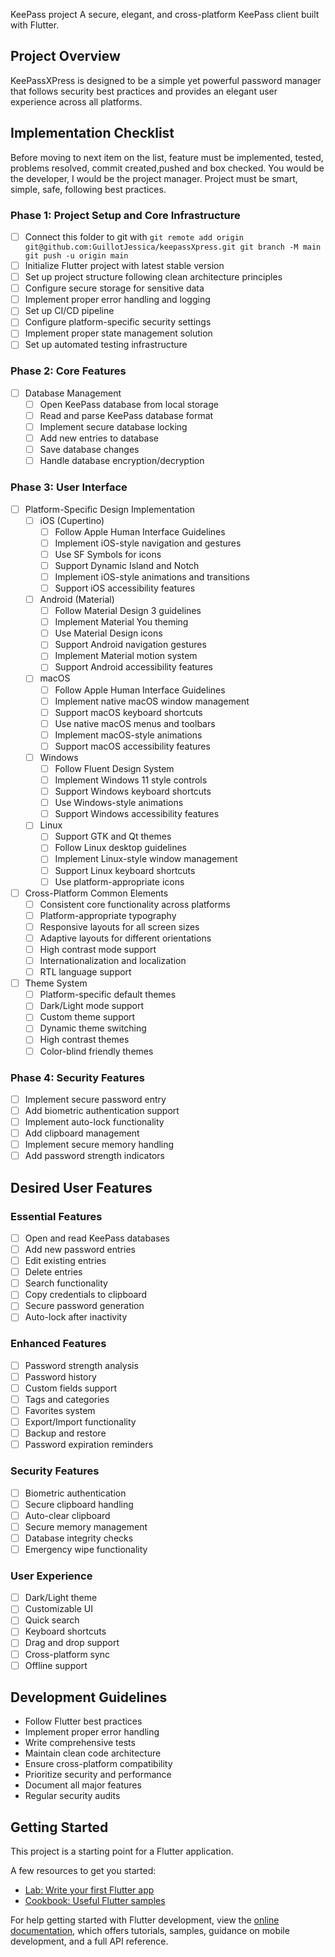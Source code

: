 KeePass project
A secure, elegant, and cross-platform KeePass client built with Flutter.

## Project Overview

KeePassXPress is designed to be a simple yet powerful password manager that follows security best practices and provides an elegant user experience across all platforms.

## Implementation Checklist
Before moving to next item on the list, feature must be implemented, tested, problems resolved, commit created,pushed and box checked.
You would be the developer, I would be the project manager.
Project must be smart, simple, safe, following best practices.

### Phase 1: Project Setup and Core Infrastructure
- [ ]  Connect this folder to git with `git remote add origin git@github.com:GuillotJessica/keepassXpress.git
git branch -M main
git push -u origin main`
- [ ]  Initialize Flutter project with latest stable version
- [ ]  Set up project structure following clean architecture principles
- [ ]  Configure secure storage for sensitive data
- [ ]  Implement proper error handling and logging
- [ ]  Set up CI/CD pipeline
- [ ]  Configure platform-specific security settings
- [ ]  Implement proper state management solution
- [ ]  Set up automated testing infrastructure

### Phase 2: Core Features

- [ ]  Database Management
    - [ ]  Open KeePass database from local storage
    - [ ]  Read and parse KeePass database format
    - [ ]  Implement secure database locking
    - [ ]  Add new entries to database
    - [ ]  Save database changes
    - [ ]  Handle database encryption/decryption

### Phase 3: User Interface

- [ ]  Platform-Specific Design Implementation
    - [ ]  iOS (Cupertino)
        - [ ]  Follow Apple Human Interface Guidelines
        - [ ]  Implement iOS-style navigation and gestures
        - [ ]  Use SF Symbols for icons
        - [ ]  Support Dynamic Island and Notch
        - [ ]  Implement iOS-style animations and transitions
        - [ ]  Support iOS accessibility features
    - [ ]  Android (Material)
        - [ ]  Follow Material Design 3 guidelines
        - [ ]  Implement Material You theming
        - [ ]  Use Material Design icons
        - [ ]  Support Android navigation gestures
        - [ ]  Implement Material motion system
        - [ ]  Support Android accessibility features
    - [ ]  macOS
        - [ ]  Follow Apple Human Interface Guidelines
        - [ ]  Implement native macOS window management
        - [ ]  Support macOS keyboard shortcuts
        - [ ]  Use native macOS menus and toolbars
        - [ ]  Implement macOS-style animations
        - [ ]  Support macOS accessibility features
    - [ ]  Windows
        - [ ]  Follow Fluent Design System
        - [ ]  Implement Windows 11 style controls
        - [ ]  Support Windows keyboard shortcuts
        - [ ]  Use Windows-style animations
        - [ ]  Support Windows accessibility features
    - [ ]  Linux
        - [ ]  Support GTK and Qt themes
        - [ ]  Follow Linux desktop guidelines
        - [ ]  Implement Linux-style window management
        - [ ]  Support Linux keyboard shortcuts
        - [ ]  Use platform-appropriate icons
- [ ]  Cross-Platform Common Elements
    - [ ]  Consistent core functionality across platforms
    - [ ]  Platform-appropriate typography
    - [ ]  Responsive layouts for all screen sizes
    - [ ]  Adaptive layouts for different orientations
    - [ ]  High contrast mode support
    - [ ]  Internationalization and localization
    - [ ]  RTL language support
- [ ]  Theme System
    - [ ]  Platform-specific default themes
    - [ ]  Dark/Light mode support
    - [ ]  Custom theme support
    - [ ]  Dynamic theme switching
    - [ ]  High contrast themes
    - [ ]  Color-blind friendly themes

### Phase 4: Security Features

- [ ]  Implement secure password entry
- [ ]  Add biometric authentication support
- [ ]  Implement auto-lock functionality
- [ ]  Add clipboard management
- [ ]  Implement secure memory handling
- [ ]  Add password strength indicators

## Desired User Features

### Essential Features

- [ ]  Open and read KeePass databases
- [ ]  Add new password entries
- [ ]  Edit existing entries
- [ ]  Delete entries
- [ ]  Search functionality
- [ ]  Copy credentials to clipboard
- [ ]  Secure password generation
- [ ]  Auto-lock after inactivity

### Enhanced Features

- [ ]  Password strength analysis
- [ ]  Password history
- [ ]  Custom fields support
- [ ]  Tags and categories
- [ ]  Favorites system
- [ ]  Export/Import functionality
- [ ]  Backup and restore
- [ ]  Password expiration reminders

### Security Features

- [ ]  Biometric authentication
- [ ]  Secure clipboard handling
- [ ]  Auto-clear clipboard
- [ ]  Secure memory management
- [ ]  Database integrity checks
- [ ]  Emergency wipe functionality

### User Experience

- [ ]  Dark/Light theme
- [ ]  Customizable UI
- [ ]  Quick search
- [ ]  Keyboard shortcuts
- [ ]  Drag and drop support
- [ ]  Cross-platform sync
- [ ]  Offline support

## Development Guidelines

- Follow Flutter best practices
- Implement proper error handling
- Write comprehensive tests
- Maintain clean code architecture
- Ensure cross-platform compatibility
- Prioritize security and performance
- Document all major features
- Regular security audits

## Getting Started

This project is a starting point for a Flutter application.

A few resources to get you started:

- [Lab: Write your first Flutter app](https://docs.flutter.dev/get-started/codelab)
- [Cookbook: Useful Flutter samples](https://docs.flutter.dev/cookbook)

For help getting started with Flutter development, view the
[online documentation](https://docs.flutter.dev/), which offers tutorials,
samples, guidance on mobile development, and a full API reference.